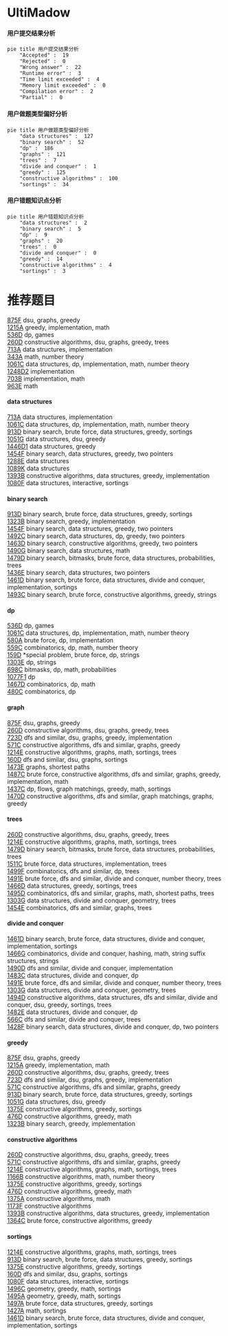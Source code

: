 # UltiMadow
<!-- tabs:start -->
#### **用户提交结果分析**

```mermaid
pie title 用户提交结果分析
    "Accepted" :  19
    "Rejected" :  0
    "Wrong answer" :  22
    "Runtime error" :  3
    "Time limit exceeded" :  4
    "Memory limit exceeded" :  0
    "Compilation error" :  2
    "Partial" :  0
```
#### **用户做题类型偏好分析**

```mermaid
pie title 用户做题类型偏好分析
    "data structures" :  127
    "binary search" :  52
    "dp" :  186
    "graphs" :  121
    "trees" :  7
    "divide and conquer" :  1
    "greedy" :  125
    "constructive algorithms" :  100
    "sortings" :  34
```
#### **用户错题知识点分析**

```mermaid
pie title 用户错题知识点分析
    "data structures" :  2
    "binary search" :  5
    "dp" :  9
    "graphs" :  20
    "trees" :  0
    "divide and conquer" :  0
    "greedy" :  14
    "constructive algorithms" :  4
    "sortings" :  3
```
<!-- tabs:end -->
# 推荐题目
[875F](http://codeforces.com/problemset/problem/875/F)		dsu,
                        graphs,
                        greedy		  
[1215A](http://codeforces.com/problemset/problem/1215/A)		greedy,
                        implementation,
                        math		  
[536D](http://codeforces.com/problemset/problem/536/D)		dp,
                        games		  
[260D](http://codeforces.com/problemset/problem/260/D)		constructive algorithms,
                        dsu,
                        graphs,
                        greedy,
                        trees		  
[713A](http://codeforces.com/problemset/problem/713/A)		data structures,
                        implementation		  
[343A](http://codeforces.com/problemset/problem/343/A)		math,
                        number theory		  
[1061C](http://codeforces.com/problemset/problem/1061/C)		data structures,
                        dp,
                        implementation,
                        math,
                        number theory		  
[1248D2](https://codeforces.com/contest/1248/problem/D2)		implementation		  
[703B](http://codeforces.com/problemset/problem/703/B)		implementation,
                        math		  
[963E](http://codeforces.com/problemset/problem/963/E)		math		  
<!-- tabs:start -->
#### **data structures**
[713A](http://codeforces.com/problemset/problem/713/A)		data structures,
                        implementation		  
[1061C](http://codeforces.com/problemset/problem/1061/C)		data structures,
                        dp,
                        implementation,
                        math,
                        number theory		  
[913D](http://codeforces.com/problemset/problem/913/D)		binary search,
                        brute force,
                        data structures,
                        greedy,
                        sortings		  
[1051G](http://codeforces.com/problemset/problem/1051/G)		data structures,
                        dsu,
                        greedy		  
[1446D1](http://codeforces.com/problemset/problem/1446/D1)		data structures,
                        greedy		  
[1454F](http://codeforces.com/problemset/problem/1454/F)		binary search,
                        data structures,
                        greedy,
                        two pointers		  
[1288E](http://codeforces.com/problemset/problem/1288/E)		data structures		  
[1089K](http://codeforces.com/problemset/problem/1089/K)		data structures		  
[1393B](http://codeforces.com/problemset/problem/1393/B)		constructive algorithms,
                        data structures,
                        greedy,
                        implementation		  
[1080F](http://codeforces.com/problemset/problem/1080/F)		data structures,
                        interactive,
                        sortings		  
#### **binary search**
[913D](http://codeforces.com/problemset/problem/913/D)		binary search,
                        brute force,
                        data structures,
                        greedy,
                        sortings		  
[1323B](http://codeforces.com/problemset/problem/1323/B)		binary search,
                        greedy,
                        implementation		  
[1454F](http://codeforces.com/problemset/problem/1454/F)		binary search,
                        data structures,
                        greedy,
                        two pointers		  
[1492C](http://codeforces.com/problemset/problem/1492/C)		binary search,
                        data structures,
                        dp,
                        greedy,
                        two pointers		  
[1463D](http://codeforces.com/problemset/problem/1463/D)		binary search,
                        constructive algorithms,
                        greedy,
                        two pointers		  
[1490G](http://codeforces.com/problemset/problem/1490/G)		binary search,
                        data structures,
                        math		  
[1479D](http://codeforces.com/problemset/problem/1479/D)		binary search,
                        bitmasks,
                        brute force,
                        data structures,
                        probabilities,
                        trees		  
[1436E](http://codeforces.com/problemset/problem/1436/E)		binary search,
                        data structures,
                        two pointers		  
[1461D](http://codeforces.com/problemset/problem/1461/D)		binary search,
                        brute force,
                        data structures,
                        divide and conquer,
                        implementation,
                        sortings		  
[1493C](http://codeforces.com/problemset/problem/1493/C)		binary search,
                        brute force,
                        constructive algorithms,
                        greedy,
                        strings		  
#### **dp**
[536D](http://codeforces.com/problemset/problem/536/D)		dp,
                        games		  
[1061C](http://codeforces.com/problemset/problem/1061/C)		data structures,
                        dp,
                        implementation,
                        math,
                        number theory		  
[580A](http://codeforces.com/problemset/problem/580/A)		brute force,
                        dp,
                        implementation		  
[559C](http://codeforces.com/problemset/problem/559/C)		combinatorics,
                        dp,
                        math,
                        number theory		  
[159D](http://codeforces.com/problemset/problem/159/D)		*special problem,
                        brute force,
                        dp,
                        strings		  
[1303E](http://codeforces.com/problemset/problem/1303/E)		dp,
                        strings		  
[698C](http://codeforces.com/problemset/problem/698/C)		bitmasks,
                        dp,
                        math,
                        probabilities		  
[1077F1](http://codeforces.com/problemset/problem/1077/F1)		dp		  
[1467D](http://codeforces.com/problemset/problem/1467/D)		combinatorics,
                        dp,
                        math		  
[480C](https://codeforces.com/contest/480/problem/C)		combinatorics,
                        dp		  
#### **graph**
[875F](http://codeforces.com/problemset/problem/875/F)		dsu,
                        graphs,
                        greedy		  
[260D](http://codeforces.com/problemset/problem/260/D)		constructive algorithms,
                        dsu,
                        graphs,
                        greedy,
                        trees		  
[723D](http://codeforces.com/problemset/problem/723/D)		dfs and similar,
                        dsu,
                        graphs,
                        greedy,
                        implementation		  
[571C](http://codeforces.com/problemset/problem/571/C)		constructive algorithms,
                        dfs and similar,
                        graphs,
                        greedy		  
[1214E](http://codeforces.com/problemset/problem/1214/E)		constructive algorithms,
                        graphs,
                        math,
                        sortings,
                        trees		  
[160D](http://codeforces.com/problemset/problem/160/D)		dfs and similar,
                        dsu,
                        graphs,
                        sortings		  
[1473E](http://codeforces.com/problemset/problem/1473/E)		graphs,
                        shortest paths		  
[1487C](http://codeforces.com/problemset/problem/1487/C)		brute force,
                        constructive algorithms,
                        dfs and similar,
                        graphs,
                        greedy,
                        implementation,
                        math		  
[1437C](http://codeforces.com/problemset/problem/1437/C)		dp,
                        flows,
                        graph matchings,
                        greedy,
                        math,
                        sortings		  
[1470D](http://codeforces.com/problemset/problem/1470/D)		constructive algorithms,
                        dfs and similar,
                        graph matchings,
                        graphs,
                        greedy		  
#### **trees**
[260D](http://codeforces.com/problemset/problem/260/D)		constructive algorithms,
                        dsu,
                        graphs,
                        greedy,
                        trees		  
[1214E](http://codeforces.com/problemset/problem/1214/E)		constructive algorithms,
                        graphs,
                        math,
                        sortings,
                        trees		  
[1479D](http://codeforces.com/problemset/problem/1479/D)		binary search,
                        bitmasks,
                        brute force,
                        data structures,
                        probabilities,
                        trees		  
[1511C](http://codeforces.com/problemset/problem/1511/C)		brute force,
                        data structures,
                        implementation,
                        trees		  
[1499F](http://codeforces.com/problemset/problem/1499/F)		combinatorics,
                        dfs and similar,
                        dp,
                        trees		  
[1491E](http://codeforces.com/problemset/problem/1491/E)		brute force,
                        dfs and similar,
                        divide and conquer,
                        number theory,
                        trees		  
[1466D](http://codeforces.com/problemset/problem/1466/D)		data structures,
                        greedy,
                        sortings,
                        trees		  
[1495D](http://codeforces.com/problemset/problem/1495/D)		combinatorics,
                        dfs and similar,
                        graphs,
                        math,
                        shortest paths,
                        trees		  
[1303G](http://codeforces.com/problemset/problem/1303/G)		data structures,
                        divide and conquer,
                        geometry,
                        trees		  
[1454E](http://codeforces.com/problemset/problem/1454/E)		combinatorics,
                        dfs and similar,
                        graphs,
                        trees		  
#### **divide and conquer**
[1461D](http://codeforces.com/problemset/problem/1461/D)		binary search,
                        brute force,
                        data structures,
                        divide and conquer,
                        implementation,
                        sortings		  
[1466G](http://codeforces.com/problemset/problem/1466/G)		combinatorics,
                        divide and conquer,
                        hashing,
                        math,
                        string suffix structures,
                        strings		  
[1490D](http://codeforces.com/problemset/problem/1490/D)		dfs and similar,
                        divide and conquer,
                        implementation		  
[1483C](https://codeforces.com/contest/1483/problem/C)		data structures,
                        divide and conquer,
                        dp		  
[1491E](http://codeforces.com/problemset/problem/1491/E)		brute force,
                        dfs and similar,
                        divide and conquer,
                        number theory,
                        trees		  
[1303G](http://codeforces.com/problemset/problem/1303/G)		data structures,
                        divide and conquer,
                        geometry,
                        trees		  
[1494D](http://codeforces.com/problemset/problem/1494/D)		constructive algorithms,
                        data structures,
                        dfs and similar,
                        divide and conquer,
                        dsu,
                        greedy,
                        sortings,
                        trees		  
[1482E](http://codeforces.com/problemset/problem/1482/E)		data structures,
                        divide and conquer,
                        dp		  
[566C](http://codeforces.com/problemset/problem/566/C)		dfs and similar,
                        divide and conquer,
                        trees		  
[1428F](http://codeforces.com/problemset/problem/1428/F)		binary search,
                        data structures,
                        divide and conquer,
                        dp,
                        two pointers		  
#### **greedy**
[875F](http://codeforces.com/problemset/problem/875/F)		dsu,
                        graphs,
                        greedy		  
[1215A](http://codeforces.com/problemset/problem/1215/A)		greedy,
                        implementation,
                        math		  
[260D](http://codeforces.com/problemset/problem/260/D)		constructive algorithms,
                        dsu,
                        graphs,
                        greedy,
                        trees		  
[723D](http://codeforces.com/problemset/problem/723/D)		dfs and similar,
                        dsu,
                        graphs,
                        greedy,
                        implementation		  
[571C](http://codeforces.com/problemset/problem/571/C)		constructive algorithms,
                        dfs and similar,
                        graphs,
                        greedy		  
[913D](http://codeforces.com/problemset/problem/913/D)		binary search,
                        brute force,
                        data structures,
                        greedy,
                        sortings		  
[1051G](http://codeforces.com/problemset/problem/1051/G)		data structures,
                        dsu,
                        greedy		  
[1375E](http://codeforces.com/problemset/problem/1375/E)		constructive algorithms,
                        greedy,
                        sortings		  
[476D](http://codeforces.com/problemset/problem/476/D)		constructive algorithms,
                        greedy,
                        math		  
[1323B](http://codeforces.com/problemset/problem/1323/B)		binary search,
                        greedy,
                        implementation		  
#### **constructive algorithms**
[260D](http://codeforces.com/problemset/problem/260/D)		constructive algorithms,
                        dsu,
                        graphs,
                        greedy,
                        trees		  
[571C](http://codeforces.com/problemset/problem/571/C)		constructive algorithms,
                        dfs and similar,
                        graphs,
                        greedy		  
[1214E](http://codeforces.com/problemset/problem/1214/E)		constructive algorithms,
                        graphs,
                        math,
                        sortings,
                        trees		  
[1166B](http://codeforces.com/problemset/problem/1166/B)		constructive algorithms,
                        math,
                        number theory		  
[1375E](http://codeforces.com/problemset/problem/1375/E)		constructive algorithms,
                        greedy,
                        sortings		  
[476D](http://codeforces.com/problemset/problem/476/D)		constructive algorithms,
                        greedy,
                        math		  
[1375A](http://codeforces.com/problemset/problem/1375/A)		constructive algorithms,
                        math		  
[1173F](https://codeforces.com/contest/1173/problem/F)		constructive algorithms		  
[1393B](http://codeforces.com/problemset/problem/1393/B)		constructive algorithms,
                        data structures,
                        greedy,
                        implementation		  
[1364C](http://codeforces.com/problemset/problem/1364/C)		brute force,
                        constructive algorithms,
                        greedy		  
#### **sortings**
[1214E](http://codeforces.com/problemset/problem/1214/E)		constructive algorithms,
                        graphs,
                        math,
                        sortings,
                        trees		  
[913D](http://codeforces.com/problemset/problem/913/D)		binary search,
                        brute force,
                        data structures,
                        greedy,
                        sortings		  
[1375E](http://codeforces.com/problemset/problem/1375/E)		constructive algorithms,
                        greedy,
                        sortings		  
[160D](http://codeforces.com/problemset/problem/160/D)		dfs and similar,
                        dsu,
                        graphs,
                        sortings		  
[1080F](http://codeforces.com/problemset/problem/1080/F)		data structures,
                        interactive,
                        sortings		  
[1496C](https://codeforces.com/contest/1496/problem/C)		geometry,
                        greedy,
                        math,
                        sortings		  
[1495A](http://codeforces.com/problemset/problem/1495/A)		geometry,
                        greedy,
                        math,
                        sortings		  
[1497A](http://codeforces.com/problemset/problem/1497/A)		brute force,
                        data structures,
                        greedy,
                        sortings		  
[1427A](http://codeforces.com/problemset/problem/1427/A)		math,
                        sortings		  
[1461D](http://codeforces.com/problemset/problem/1461/D)		binary search,
                        brute force,
                        data structures,
                        divide and conquer,
                        implementation,
                        sortings		  
<!-- tabs:end -->

